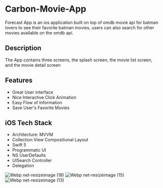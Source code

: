 # Carbon-Movie-App
Forecast App is an ios application built on top of omdb movie api for batman lovers to see their favorite batman movies, users can also search for other movies available on the omdb api.

## Description
The App contains three screens, the splash screen, the movie list screen, and the movie detail screen


## Features 
* Great User interface
* Nice Interactive Click Animation
* Easy Flow of Information
* Save User's Favorite Movies

## iOS Tech Stack
* Architecture: MVVM 
* Collection View Compositional Layout
* Swift 5
* Programmatic UI
* NS UserDefaults
* UISearch Controller
* Delegation


![Webp net-resizeimage (18)](https://user-images.githubusercontent.com/25069943/144903231-992a91b9-61dc-418b-ac75-ba90e00ac505.png)
![Webp net-resizeimage (15)](https://user-images.githubusercontent.com/25069943/144899646-c6aade4a-d3cf-4827-a273-2cfadac23f41.png)
![Webp net-resizeimage (13)](https://user-images.githubusercontent.com/25069943/144900106-411a78ec-a20d-4317-a1c7-c36b23db11e8.png)



